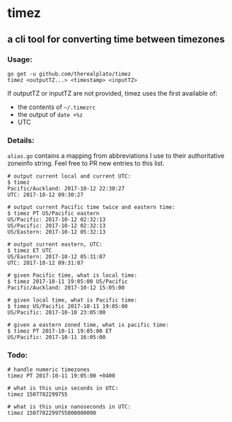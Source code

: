 timez
=====

a cli tool for converting time between timezones
------------------------------------------------

### Usage:
```
go get -u github.com/therealplato/timez
timez <outputTZ...> <timestamp> <inputTZ>
```

If outputTZ or inputTZ are not provided, timez uses the first available of:
- the contents of `~/.timezrc`
- the output of `date +%z`
- UTC

### Details:
`alias.go` contains a mapping from abbreviations I use to their authoritative zoneinfo string. Feel free to PR new entries to this list.

```
# output current local and current UTC:
$ timez
Pacific/Auckland: 2017-10-12 22:30:27
UTC: 2017-10-12 09:30:27

# output current Pacific time twice and eastern time:
$ timez PT US/Pacific eastern
US/Pacific: 2017-10-12 02:32:13
US/Pacific: 2017-10-12 02:32:13
US/Eastern: 2017-10-12 05:32:13

# output current eastern, UTC:
$ timez ET UTC
US/Eastern: 2017-10-12 05:31:07
UTC: 2017-10-12 09:31:07

# given Pacific time, what is local time:
$ timez 2017-10-11 19:05:00 US/Pacific
Pacific/Auckland: 2017-10-12 15:05:00

# given local time, what is Pacific time:
$ timez US/Pacific 2017-10-11 19:05:00
US/Pacific: 2017-10-10 23:05:00

# given a eastern zoned time, what is pacific time:
$ timez PT 2017-10-11 19:05:00 ET
US/Pacific: 2017-10-11 16:05:00
```

### Todo:
```
# handle numeric timezones
timez PT 2017-10-11 19:05:00 +0400

# what is this unix seconds in UTC:
timez 1507702299755

# what is this unix nanoseconds in UTC:
timez 1507702299755000000000
```
